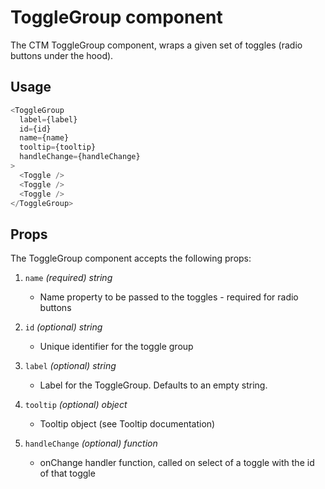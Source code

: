 # ToggleGroup component
The CTM ToggleGroup component, wraps a given set of toggles (radio buttons under the hood).

## Usage
~~~js
<ToggleGroup 
  label={label}
  id={id}
  name={name}
  tooltip={tooltip}
  handleChange={handleChange}  
>
  <Toggle />
  <Toggle />
  <Toggle />
</ToggleGroup>
~~~

## Props
The ToggleGroup component accepts the following props:

1. `name` *(required) string*
    * Name property to be passed to the toggles - required for radio buttons
    
2. `id` *(optional) string*
    * Unique identifier for the toggle group
    
3. `label` *(optional) string*
    * Label for the ToggleGroup. Defaults to an empty string.
    
4. `tooltip` *(optional) object*
    * Tooltip object (see Tooltip documentation)
    
5. `handleChange` *(optional) function*
    * onChange handler function, called on select of a toggle with the id of that toggle 
    
